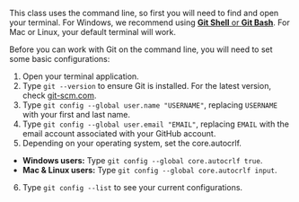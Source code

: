 This class uses the command line, so first you will need to find and open your terminal. For Windows, we recommend using [**Git Shell** or **Git Bash**](https://git-scm.com/download/windows). For Mac or Linux, your default terminal will work.

Before you can work with Git on the command line, you will need to set some basic configurations:

1. Open your terminal application.
2. Type `git --version` to ensure Git is installed. For the latest version, check [git-scm.com](https://git-scm.com/).
3. Type `git config --global user.name "USERNAME"`, replacing `USERNAME` with your first and last name.
4. Type `git config --global user.email "EMAIL"`, replacing `EMAIL` with the email account associated with your GitHub account.
5. Depending on your operating system, set the core.autocrlf.
  - **Windows users:** Type `git config --global core.autocrlf true`.
  - **Mac & Linux users:** Type `git config --global core.autocrlf input`.
6. Type `git config --list` to see your current configurations.
